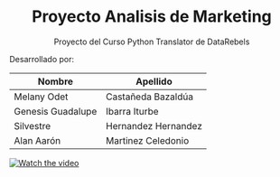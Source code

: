<h1 align="center"> Proyecto Analisis de Marketing</h1>

<p align="center">Proyecto del Curso Python Translator de DataRebels</p>

Desarrollado por:

| Nombre |	Apellido | 
| ---- | ---- |
| Melany Odet | Castañeda Bazaldúa |
| Genesis Guadalupe | Ibarra Iturbe |
| Silvestre |	Hernandez Hernandez |
| Alan Aarón |	Martinez Celedonio |

[![Watch the video](https://drive.google.com/uc?export=view&id=1Mwy88XXMxtNzkRT1Mxywphrs99krJQO7)](https://youtu.be/Ac85p3FFOwc)

